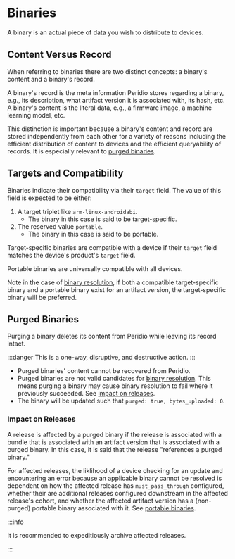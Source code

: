 # Binaries

A binary is an actual piece of data you wish to distribute to devices.

## Content Versus Record

When referring to binaries there are two distinct concepts: a binary's content and a binary's
record.

A binary's record is the meta information Peridio stores regarding a binary, e.g., its
description, what artifact version it is associated with, its hash, etc. A binary's content is the
literal data, e.g., a firmware image, a machine learning model, etc.

This distinction is important because a binary's content and record are stored independently from
each other for a variety of reasons including the efficient distribution of content to devices and
the efficient queryability of records. It is especially relevant to
[purged binaries](#purged-binaries).

## Targets and Compatibility

Binaries indicate their compatibility via their `target` field. The value of this field is
expected to be either:

1. A target triplet like `arm-linux-androidabi`.
    - The binary in this case is said to be target-specific.
2. The reserved value `portable`.
    - The binary in this case is said to be portable.

Target-specific binaries are compatible with a device if their `target` field matches the device's
product's `target` field.

Portable binaries are universally compatible with all devices.

Note in the case of [binary resolution](/reference/cohorts.md#bianry-resolution), if both a
compatible target-specific binary and a portable binary exist for an artifact version, the
target-specific binary will be preferred.

## Purged Binaries

Purging a binary deletes its content from Peridio while leaving its record intact.

:::danger
This is a one-way, disruptive, and destructive action.
:::

- Purged binaries' content cannot be recovered from Peridio.
- Purged binaries are not valid candidates for
  [binary resolution](/reference/cohorts.md#bianry-resolution). This means purging a binary may
  cause binary resolution to fail where it previously succeeded.  See
  [impact on releases](#impact-on-releases).
- The binary will be updated such that `purged: true, bytes_uploaded: 0`.

### Impact on Releases

A release is affected by a purged binary if the release is associated with a bundle
that is associated with an artifact version that is associated with a purged binary. In this case,
it is said that the release "references a purged binary."

For affected releases, the liklihood of a device checking for an update and encountering an error
because an applicable binary cannot be resolved is dependent on how the affected release has
`must_pass_through` configured, whether their are additional releases configured downstream in the
affected release's cohort, and whether the affected artifact version has a (non-purged) portable
binary associated with it. See [portable binaries](#portable-binaries).

:::info

It is recommended to expeditiously archive affected releases.

:::

